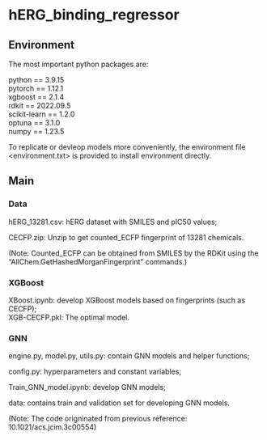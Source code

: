 # hERG_binding_regressor   
## Environment

The most important python packages are:   

python == 3.9.15   
pytorch == 1.12.1   
xgboost == 2.1.4   
rdkit == 2022.09.5   
scikit-learn == 1.2.0   
optuna == 3.1.0   
numpy == 1.23.5      

To replicate or devleop models more conveniently, the environment file <environment.txt> is provided to install environment directly.   


## Main

### Data   
   hERG_13281.csv: hERG dataset with SMILES and pIC50 values;
   
   CECFP.zip: Unzip to get counted_ECFP fingerprint of 13281 chemicals.

   (Note: Counted_ECFP can be obtained from SMILES by the RDKit using the “AllChem.GetHashedMorganFingerprint” commands.)

### XGBoost  
   XBoost.ipynb: develop XGBoost models based on fingerprints (such as CECFP);   
   XGB-CECFP.pkl: The optimal model.   

### GNN     
   engine.py, model.py, utils.py: contain GNN models and helper functions;
   
   config.py: hyperparameters and constant variables;
   
   Train_GNN_model.ipynb: develop GNN models;
   
   data: contains train and validation set for developing GNN models.
   
   (Note: The code origninated from previous reference: 10.1021/acs.jcim.3c00554)
        
        
        
        
        
        
        
        
        
        
        
        
        
        
        
        
        
        
        
        
        
        
        
        
        
        
        
        
        
        
        
        




